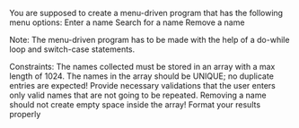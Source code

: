 You are supposed to create a menu-driven program that has the following menu options:
Enter a name
Search for a name
Remove a name

Note:
The menu-driven program has to be made with the help of a do-while loop and switch-case statements.

Constraints:
The names collected must be stored in an array with a max length of 1024.
The names in the array should be UNIQUE; no duplicate entries are expected!
Provide necessary validations that the user enters only valid names that are not going to be repeated.
Removing a name should not create empty space inside the array!
Format your results properly